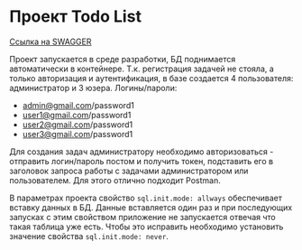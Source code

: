 # Проект Todo List 

[Ссылка на SWAGGER](http://localhost:8080/swagger-ui/index.html)

Проект запускается в среде разработки, БД поднимается автоматически в контейнере.
Т.к. регистрация задачей не стояла, а только авторизация и аутентификация, 
в базе создается 4 пользователя: администратор и 3 юзера.
Логины/пароли:
- admin@gmail.com/password1
- user1@gmail.com/password1
- user2@gmail.com/password1
- user3@gmail.com/password1

Для создания задач администратору необходимо авторизоваться - отправить
логин/пароль постом и получить токен, подставить его в заголовок запроса
работы с задачами администратором или пользователем. Для этого отлично подходит 
Postman.

В параметрах проекта свойство `sql.init.mode: allways` обеспечивает вставку 
данных в БД. Данные вставляется один раз и при последующих запусках с этим 
свойством приложение не запускается отвечая что такая таблица уже есть. Чтобы 
это исправить необходимо установить значение свойства `sql.init.mode: never`.

